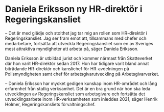 # Daniela Eriksson ny HR-direktör i Regeringskansliet

– Det är med glädje och stolthet jag tar mig an rollen som HR-direktör i Regeringskansliet. Jag ser fram emot att, tillsammans med chefer och medarbetare, fortsätta att utveckla Regeringskansliet som en av Sveriges mest attraktiva myndigheter att arbeta på, säger Daniela Eriksson.

Daniela Eriksson är utbildad jurist och kommer närmast från Skatteverket där hon varit HR-direktör sedan 2017. Hon har tidigare varit bland annat biträdande HR-direktör och kanslichef för HR-avdelningen på Polismyndigheten samt chef för arbetsgivarutveckling på Arbetsgivarverket.

– Daniela Eriksson har mycket gedigen kunskap inom HR-området och lång erfarenhet från statlig verksamhet. Det är en bra grund när hon ska leda utvecklingen av Regeringskansliet som arbetsgivare och fortsätta det utvecklingsarbete inom HR-verksamheten som inleddes 2021, säger Henrik Holmer, Regeringskansliets förvaltningschef.
